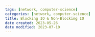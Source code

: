 ```yaml
---
tags: [network, computer-science]
categories: [network, computer-science]
title: Blocking IO & Non-Blocking IO
date created: 2023-05-26
date modified: 2023-07-10
---
```

